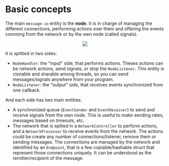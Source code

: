 # Basic concepts
The main `message-io` entity is the **node**.
It is in charge of managing the different connections, performing actions over them and offering
the events comming from the network or by the own node (called signals).

<p align="center">
  <img src="https://docs.google.com/drawings/d/e/2PACX-1vQxs3w6bgIL1Qq600Q0IopWiKvvlKdj9KC7rUuF9Der6sN2UtzYrmn81DPEbRNFmBlEkE1qvDGxwc75/pub?w=890&h=617"/>
</p>

It is splitted in two sides:
- `NodeHandler`: the "input" side, that performs actions.
  Theses actions can be network actions, send signals, or stop the `NodeListener`.
  This entity is clonable and sharable among threads, so you can send messages/signals anywhere from
  your program.
- `NodeListener`: the "output" side, that receives events synchronized from one callback.

And each side has two main entities:
- A synchronized queue (`EventSender` and `EventReceiver`) to send and receive signals from
  the own node.
  This is useful to make sending rates, messages based on timeouts, etc.
- The network that is splited in a `NetworkController` to perform actions, and a `NetworkProcessor`
  to receive events from the network.
  The actions could be create any number of connections/listener, remove them or sending messages.
  The connections are managed by the network and identified by an `Endpoint`, that is a few copiable/hashable struct that represent those connections uniquely.
  It can be understood as the remitter/recipient of the message.

